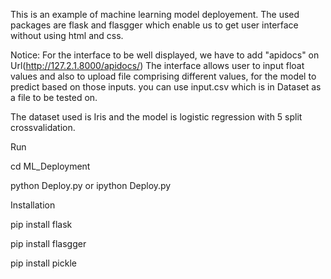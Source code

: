 This is an example of machine learning model deployement. The used packages are flask and flasgger which enable us to get user interface without using html and css.

Notice: For the interface to be well displayed, we have to add "apidocs" on Url(http://127.2.1.8000/apidocs/)
The interface allows user to input float values and also to upload file comprising different values, for the model to predict based on those inputs. you can use input.csv which is in Dataset as a file to be tested on.

The dataset used is Iris and the model is logistic regression with 5 split crossvalidation.

Run

cd ML_Deployment

python Deploy.py or ipython Deploy.py


Installation

pip install flask

pip install flasgger

pip install pickle